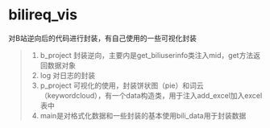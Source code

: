 # bilireq_vis
对B站逆向后的代码进行封装，有自己使用的一些可视化封装

> 1. b_project 封装逆向，主要内是get_biliuserinfo类注入mid，get方法返回数据对象
> 2. log 对日志的封装
> 3. p_project 可视化的使用，封装饼状图（pie）和词云（keywordcloud），有一个data构造类，用于注入add_excel加入excel表中
> 4. main是对格式化数据和一些封装的基本使用bili_data用于封装数据
